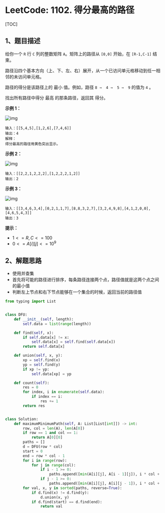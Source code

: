 # LeetCode: 1102. 得分最高的路径

[TOC]

## 1、题目描述

给你一个 `R` 行 `C` 列的整数矩阵 `A`。矩阵上的路径从 `[0,0]` 开始，在 `[R-1,C-1]` 结束。

路径沿四个基本方向（上、下、左、右）展开，从一个已访问单元格移动到任一相邻的未访问单元格。

路径的得分是该路径上的 最小 值。例如，路径 `8 →  4 →  5 →  9` 的值为 `4` 。

找出所有路径中得分 最高 的那条路径，返回其 得分。

 

**示例 1：**

![img](http://markdown-images-1251766755.cos.ap-beijing.myqcloud.com/notebook/2019-12-28-133409.jpg)

```
输入：[[5,4,5],[1,2,6],[7,4,6]]
输出：4
解释： 
得分最高的路径用黄色突出显示。 
```


**示例 2：**

![img](http://markdown-images-1251766755.cos.ap-beijing.myqcloud.com/notebook/2019-12-28-133418.jpg)

```
输入：[[2,2,1,2,2,2],[1,2,2,2,1,2]]
输出：2
```


**示例 3：**

![img](http://markdown-images-1251766755.cos.ap-beijing.myqcloud.com/notebook/2019-12-28-133426.jpg)

```
输入：[[3,4,6,3,4],[0,2,1,1,7],[8,8,3,2,7],[3,2,4,9,8],[4,1,2,0,0],[4,6,5,4,3]]
输出：3
```

**提示：**

-   $1 <= R, C <= 100$
-   $0 <= A[i][j] <= 10^9$



## 2、解题思路

-   使用并查集
-   首先将可能的路径进行排序，每条路径连接两个点，路径值就是这两个点之间的最小值
-   判断左上节点和右下节点能够在一个集合的时候，返回当前的路径值



```python
from typing import List


class DFU:
    def __init__(self, length):
        self.data = list(range(length))

    def find(self, x):
        if self.data[x] != x:
            self.data[x] = self.find(self.data[x])
        return self.data[x]

    def union(self, x, y):
        xp = self.find(x)
        yp = self.find(y)
        if xp != yp:
            self.data[xp] = yp

    def count(self):
        res = 0
        for index, i in enumerate(self.data):
            if index == i:
                res += 1
        return res


class Solution:
    def maximumMinimumPath(self, A: List[List[int]]) -> int:
        row, col = len(A), len(A[0])
        if row == 1 and col == 1:
            return A[0][0]
        paths = []
        d = DFU(row * col)
        start = 0
        end = row * col - 1
        for i in range(row):
            for j in range(col):
                if i - 1 >= 0:
                    paths.append([min(A[i][j], A[i - 1][j]), i * col + j, (i - 1) * col + j])
                if j - 1 >= 0:
                    paths.append([min(A[i][j], A[i][j - 1]), i * col + j, i * col + j - 1])
        for val, x, y in sorted(paths, reverse=True):
            if d.find(x) != d.find(y):
                d.union(x, y)
            if d.find(start) == d.find(end):
                return val

```

